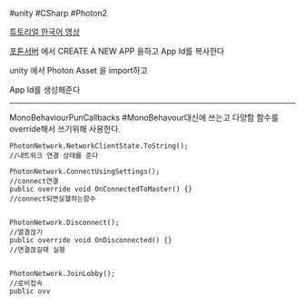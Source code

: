 #unity #CSharp #Photon2

[튜토리얼 한국어 영상](https://www.youtube.com/playlist?list=PL3KKSXoBRRW3YE4UMnRH762vOhSHLdnpK)

[포톤서버](https://dashboard.photonengine.com/)
에서 CREATE A NEW APP 을하고 App Id를 복사한다

unity 에서 Photon Asset 을 import하고 

App Id를 생성해준다

---
MonoBehaviourPunCallbacks
#MonoBehavour대신에 쓰는고 다양함 함수를 override해서 쓰기위해 사용한다.

```CSharp
PhotonNetwork.NetworkClientState.ToString();
//내트워크 연결 상태를 준다

PhotonNetwork.ConnectUsingSettings();
//connect연결
public override void OnConnectedToMaster() {}
//connect되면실핼하는함수


PhotonNetwork.Disconnect();
//열결끊기
public override void OnDisconnected() {}
//연결끊길때 실행


PhotonNetwork.JoinLobby();
//로비접속
public ovv

```
